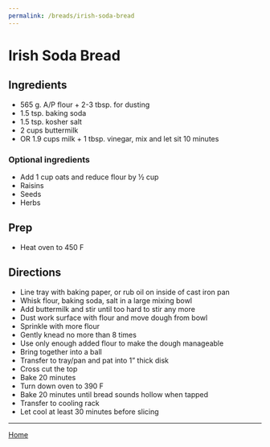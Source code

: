 ```yaml
---
permalink: /breads/irish-soda-bread
---
```

# Irish Soda Bread

## Ingredients

- 565 g. A/P flour + 2-3 tbsp. for dusting
- 1.5 tsp. baking soda
- 1.5 tsp. kosher salt
- 2 cups buttermilk
- OR 1.9 cups milk + 1 tbsp. vinegar, mix and let sit 10 minutes

### Optional ingredients

- Add 1 cup oats and reduce flour by ½ cup
- Raisins
- Seeds
- Herbs

## Prep

- Heat oven to 450 F

## Directions

- Line tray with baking paper, or rub oil on inside of cast iron pan
- Whisk flour, baking soda, salt in a large mixing bowl
- Add buttermilk and stir until too hard to stir any more
- Dust work surface with flour and move dough from bowl
- Sprinkle with more flour
- Gently knead no more than 8 times
- Use only enough added flour to make the dough manageable
- Bring together into a ball
- Transfer to tray/pan and pat into 1” thick disk
- Cross cut the top
- Bake 20 minutes
- Turn down oven to 390 F
- Bake 20 minutes until bread sounds hollow when tapped
- Transfer to cooling rack
- Let cool at least 30 minutes before slicing

---

[Home](https://thomasjbarrett82.github.io)
